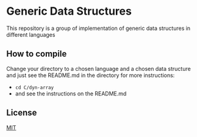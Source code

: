 # Generic Data Structures
This repository is a group of implementation of generic data structures in different languages

## How to compile
Change your directory to a chosen language and a chosen data structure and just see the README.md in the directory for more instructions:
- ```cd C/dyn-array```
- and see the instructions on the README.md

## License
[MIT](https://choosealicense.com/licenses/mit/)